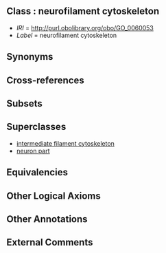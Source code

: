 
## Class : neurofilament cytoskeleton

 * *IRI* = http://purl.obolibrary.org/obo/GO_0060053
 * *Label* = neurofilament cytoskeleton

## Synonyms


## Cross-references


## Subsets


## Superclasses

 * [intermediate filament cytoskeleton](../../GO/11/GO_0045111.md)
 * [neuron part](../../GO/58/GO_0097458.md)

## Equivalencies


## Other Logical Axioms


## Other Annotations


## External Comments

